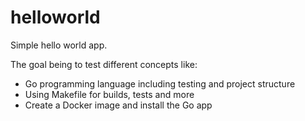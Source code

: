 # helloworld

Simple hello world app.

The goal being to test different concepts like:

- Go programming language including testing and project structure
- Using Makefile for builds, tests and more
- Create a Docker image and install the Go app